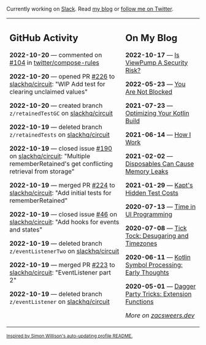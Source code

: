 Currently working on [Slack](https://slack.com/). Read [my blog](https://zacsweers.dev/) or [follow me on Twitter](https://twitter.com/ZacSweers).

<table><tr><td valign="top" width="60%">

## GitHub Activity
<!-- githubActivity starts -->
**2022-10-20** — commented on [#104](https://github.com/twitter/compose-rules/issues/104#issuecomment-1285813438) in [twitter/compose-rules](https://github.com/twitter/compose-rules)

**2022-10-20** — opened PR [#226](https://github.com/slackhq/circuit/pull/226) to [slackhq/circuit](https://github.com/slackhq/circuit): "WIP Add test for clearing unclaimed values"

**2022-10-20** — created branch `z/retainedTestGC` on [slackhq/circuit](https://github.com/slackhq/circuit)

**2022-10-19** — deleted branch `z/retainedTests` on [slackhq/circuit](https://github.com/slackhq/circuit)

**2022-10-19** — closed issue [#190](https://github.com/slackhq/circuit/issues/190) on [slackhq/circuit](https://github.com/slackhq/circuit): "Multiple rememberRetained's get conflicting retrieval from storage"

**2022-10-19** — merged PR [#224](https://github.com/slackhq/circuit/pull/224) to [slackhq/circuit](https://github.com/slackhq/circuit): "Add initial tests for rememberRetained"

**2022-10-19** — closed issue [#46](https://github.com/slackhq/circuit/issues/46) on [slackhq/circuit](https://github.com/slackhq/circuit): "Add hooks for events and states"

**2022-10-19** — deleted branch `z/eventListenerTwo` on [slackhq/circuit](https://github.com/slackhq/circuit)

**2022-10-19** — merged PR [#223](https://github.com/slackhq/circuit/pull/223) to [slackhq/circuit](https://github.com/slackhq/circuit): "EventListener part 2"

**2022-10-19** — deleted branch `z/eventListener` on [slackhq/circuit](https://github.com/slackhq/circuit)
<!-- githubActivity ends -->
</td><td valign="top" width="40%">

## On My Blog
<!-- blog starts -->
**2022-10-17** — [Is ViewPump A Security Risk?](https://www.zacsweers.dev/is-viewpump-a-security-risk/)

**2022-05-23** — [You Are Not Blocked](https://www.zacsweers.dev/you-are-not-blocked/)

**2021-07-23** — [Optimizing Your Kotlin Build](https://www.zacsweers.dev/optimizing-your-kotlin-build/)

**2021-06-14** — [How I Work](https://www.zacsweers.dev/how-i-work/)

**2021-02-02** — [Disposables Can Cause Memory Leaks](https://www.zacsweers.dev/disposables-can-cause-memory-leaks/)

**2021-01-29** — [Kapt's Hidden Test Costs](https://www.zacsweers.dev/kapts-hidden-test-costs/)

**2020-07-13** — [Time in UI Programming](https://www.zacsweers.dev/time-in-ui/)

**2020-07-08** — [Tick Tock: Desugaring and Timezones](https://www.zacsweers.dev/ticktock-desugaring-timezones/)

**2020-06-11** — [Kotlin Symbol Processing: Early Thoughts](https://www.zacsweers.dev/kotlin-symbol-processor-early-thoughts/)

**2020-05-01** — [Dagger Party Tricks: Extension Functions](https://www.zacsweers.dev/dagger-party-tricks-extension-functions/)
<!-- blog ends -->
_More on [zacsweers.dev](https://zacsweers.dev/)_
</td></tr></table>

<sub><a href="https://simonwillison.net/2020/Jul/10/self-updating-profile-readme/">Inspired by Simon Willison's auto-updating profile README.</a></sub>